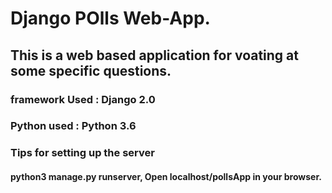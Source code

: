 # Django POlls Web-App.

## This is a web based application for voating at some specific questions.

### framework Used : Django 2.0
### Python used    : Python 3.6

### Tips for setting up the server
#### python3 manage.py runserver, Open localhost/pollsApp in your browser.

